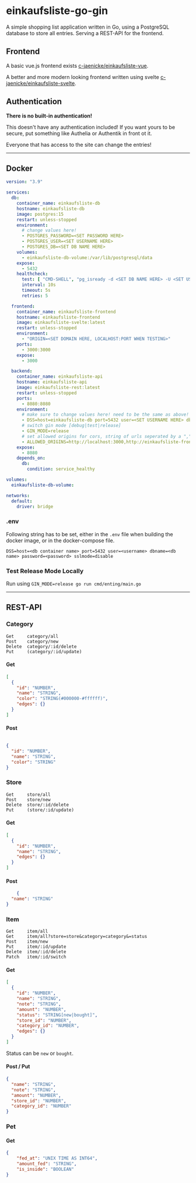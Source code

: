 # einkaufsliste-go-gin

A simple shopping list application written in Go, using a PostgreSQL database to store all entries.
Serving a REST-API for the frontend.

## Frontend

A basic vue.js frontend exists [c-jaenicke/einkaufsliste-vue](https://github.com/c-jaenicke/einkaufsliste-vue).

A better and more modern looking frontend written using
svelte [c-jaenicke/einkaufsliste-svelte](https://github.com/c-jaenicke/einkaufsliste-svelte).

## Authentication

**There is no built-in authentication!**

This doesn't have any authentication included! If you want yours to be secure, put something like Authelia or Authentik
in front ot it.

Everyone that has access to the site can change the entries!

---

## Docker

```yaml
version: "3.9"

services:
  db:
    container_name: einkaufsliste-db
    hostname: einkaufsliste-db
    image: postgres:15
    restart: unless-stopped
    environment:
      # change values here!
      - POSTGRES_PASSWORD=<SET PASSWORD HERE>
      - POSTGRES_USER=<SET USERNAME HERE>
      - POSTGRES_DB=<SET DB NAME HERE>
    volumes:
      - einkaufsliste-db-volume:/var/lib/postgresql/data
    expose:
      - 5432
    healthcheck:
      test: [ "CMD-SHELL", "pg_isready -d <SET DB NAME HERE> -U <SET USERNAME HERE>" ]
      interval: 10s
      timeout: 5s
      retries: 5

  frontend:
    container_name: einkaufsliste-frontend
    hostname: einkaufsliste-frontend
    image: einkaufsliste-svelte:latest
    restart: unless-stopped
    environment:
      - "ORIGIN=<SET DOMAIN HERE, LOCALHOST:PORT WHEN TESTING>"
    ports:
      - 3000:3000
    expose:
      - 3000

  backend:
    container_name: einkaufsliste-api
    hostname: einkaufsliste-api
    image: einkaufsliste-rest:latest
    restart: unless-stopped
    ports:
      - 8080:8080
    environment:
      # make sure to change values here! need to be the same as above!
      - DSS=host=einkaufsliste-db port=5432 user=<SET USERNAME HERE> dbname=<SET DB NAME HERE> password=<SET PASSWORD HERE> sslmode=disable
      # switch gin mode [debug|test|release]
      - GIN_MODE=release
      # set allowed origins for cors, string of urls seperated by a ","
      - ALLOWED_ORIGINS=http://localhost:3000,http://einkaufsliste-frontend:3000
    expose:
      - 8080
    depends_on:
      db:
        condition: service_healthy

volumes:
  einkaufsliste-db-volume:

networks:
  default:
    driver: bridge
```

### .env

Following string has to be set, either in the `.env` file when building the docker image, or in the docker-compose file.

```env
DSS=host=<db container name> port=5432 user=<username> dbname=<db name> password=<password> sslmode=disable
```

### Test Release Mode Locally

Run using `GIN_MODE=release go run cmd/enting/main.go`

---

## REST-API

### Category

```text
Get     category/all
Post    category/new
Delete  category/:id/delete
Put     (category/:id/update)
```

#### Get

```json
[
  {
    "id": "NUMBER",
    "name": "STRING",
    "color": "STRING(#000000-#ffffff)",
    "edges": {}
  }
]
```

#### Post

```json

{
  "id": "NUMBER",
  "name": "STRING",
  "color": "STRING"
}
```

### Store

```text
Get     store/all
Post    store/new
Delete  store/:id/delete
Put     (store/:id/update)
```

#### Get

```json
[
  {
    "id": "NUMBER",
    "name": "STRING",
    "edges": {}
  }
]
```

#### Post

```json
    {
  "name": "STRING"
}
```

### Item

```text
Get     item/all
Get     item/all?store=store&category=category&=status
Post    item/new
Put     item/:id/update
Delete  item/:id/delete
Patch   item/:id/switch
```

#### Get

```json
[
  {
    "id": "NUMBER",
    "name": "STRING",
    "note": "STRING",
    "amount": "NUMBER",
    "status": "STRING[new|bought]",
    "store_id": "NUMBER",
    "category_id": "NUMBER",
    "edges": {}
  }
]
```

Status can be `new` or `bought`.

#### Post / Put

```json
{
  "name": "STRING",
  "note": "STRING",
  "amount": "NUMBER",
  "store_id": "NUMBER",
  "category_id": "NUMBER"
}
```

### Pet

#### Get

```json
{
	"fed_at": "UNIX TIME AS INT64",
	"amount_fed": "STRING",
	"is_inside": "BOOLEAN"
}
```
